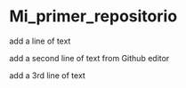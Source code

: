 # Mi_primer_repositorio

add a line of text

add a second line of text from Github editor

add a 3rd line of text 